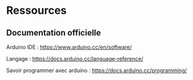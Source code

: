 # Ressources

## Documentation officielle

Arduino IDE : <https://www.arduino.cc/en/software/>

Langage : <https://docs.arduino.cc/language-reference/>

Savoir programmer avec arduino : <https://docs.arduino.cc/programming/>


